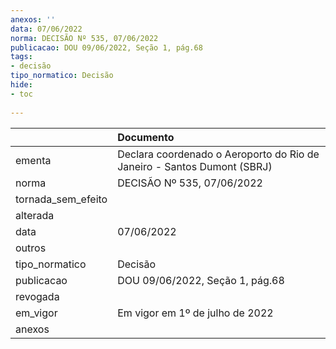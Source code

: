 ```yaml
---
anexos: ''
data: 07/06/2022
norma: DECISÃO Nº 535, 07/06/2022
publicacao: DOU 09/06/2022, Seção 1, pág.68
tags:
- decisão
tipo_normatico: Decisão
hide: 
- toc 
 
---
```


|                    | Documento                                                               |
|:-------------------|:------------------------------------------------------------------------|
| ementa             | Declara coordenado o Aeroporto do Rio de Janeiro - Santos Dumont (SBRJ) |
| norma              | DECISÃO Nº 535, 07/06/2022                                              |
| tornada_sem_efeito |                                                                         |
| alterada           |                                                                         |
| data               | 07/06/2022                                                              |
| outros             |                                                                         |
| tipo_normatico     | Decisão                                                                 |
| publicacao         | DOU 09/06/2022, Seção 1, pág.68                                         |
| revogada           |                                                                         |
| em_vigor           | Em vigor em 1º de julho de 2022                                         |
| anexos             |                                                                         |
